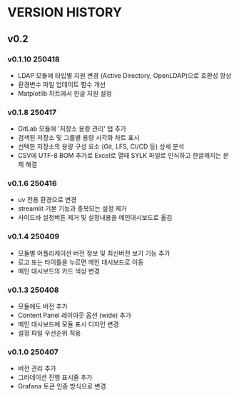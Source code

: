 # VERSION HISTORY

## v0.2

### v0.1.10 250418

- LDAP 모듈에 타입별 지원 변경 (Active Directory, OpenLDAP)으로 호환성 향상
- 환경변수 파일 업데이트 함수 개선
- Matplotlib 차트에서 한글 지원 설정

### v0.1.8 250417

- GitLab 모듈에 '저장소 용량 관리' 탭 추가
- 검색된 저장소 및 그룹별 용량 시각화 차트 표시
- 선택한 저장소의 용량 구성 요소 (Git, LFS, CI/CD 등) 상세 분석
- CSV에 UTF-8 BOM 추가로 Excel로 열때 SYLK 파일로 인식하고 한글깨지는 문제 해결

### v0.1.6 250416

- uv 전용 환경으로 변경
- streamlit 기본 기능과 중복되는 설정 제거
- 사이드바 설정버튼 제거 및 설정내용을 메인대시보드로 옮김

### v0.1.4 250409

- 모듈별 어플리케이션 버전 정보 및 최신버전 보기 기능 추가
- 로고 또는 타이틀을 누르면 메인 대시보드로 이동
- 메인 대시보드의 카드 색상 변경

### v0.1.3 250408

- 모듈에도 버전 추가
- Content Panel 레이아웃 옵션 (wide) 추가
- 메인 대시보드에 모듈 표시 디자인 변경
- 설정 파일 우선순위 적용

### v0.1.0 250407

- 버전 관리 추가
- 그라데이션 진행 표시줄 추가
- Grafana 토큰 인증 방식으로 변경
